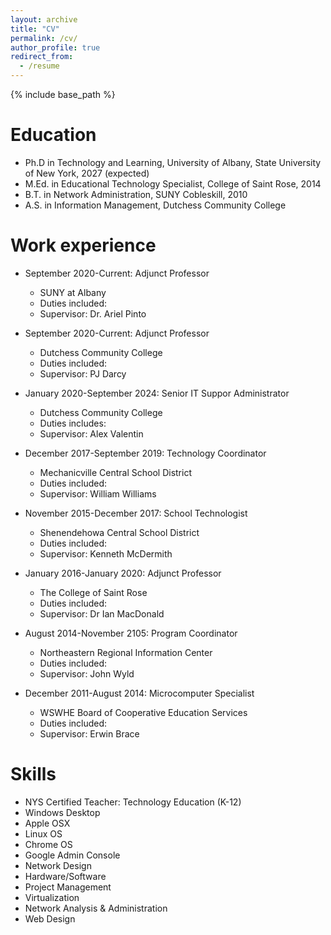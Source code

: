 ```yaml
---
layout: archive
title: "CV"
permalink: /cv/
author_profile: true
redirect_from:
  - /resume
---
```


{% include base_path %}

Education
======
* Ph.D in Technology and Learning, University of Albany, State University of New York, 2027 (expected)
* M.Ed. in Educational Technology Specialist, College of Saint Rose, 2014
* B.T. in Network Administration, SUNY Cobleskill, 2010
* A.S. in Information Management, Dutchess Community College

Work experience
======
* September 2020-Current: Adjunct Professor 
  * SUNY at Albany
  * Duties included: 
  * Supervisor: Dr. Ariel Pinto
  
* September 2020-Current: Adjunct Professor 
  * Dutchess Community College
  * Duties included: 
  * Supervisor: PJ Darcy
  
* January 2020-September 2024: Senior IT Suppor Administrator
  * Dutchess Community College
  * Duties includes: 
  * Supervisor: Alex Valentin

* December 2017-September 2019: Technology Coordinator
  * Mechanicville Central School District
  * Duties included: 
  * Supervisor: William Williams

* November 2015-December 2017:  School Technologist
  * Shenendehowa Central School District
  * Duties included: 
  * Supervisor: Kenneth McDermith

* January 2016-January 2020: Adjunct Professor 
  * The College of Saint Rose
  * Duties included: 
  * Supervisor: Dr Ian MacDonald

* August 2014-November 2105: Program Coordinator
  * Northeastern Regional Information Center
  * Duties included: 
  * Supervisor: John Wyld

* December 2011-August 2014: Microcomputer Specialist
  * WSWHE Board of Cooperative Education Services
  * Duties included: 
  * Supervisor: Erwin Brace

Skills
======
* NYS Certified Teacher: Technology Education (K-12)
* Windows Desktop
* Apple OSX
* Linux OS
* Chrome OS
* Google Admin Console
* Network Design
* Hardware/Software 
* Project Management
* Virtualization
* Network Analysis & Administration
* Web Design